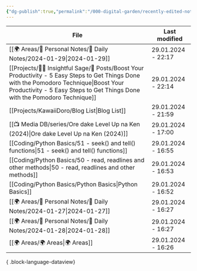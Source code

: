 ```yaml
---
{"dg-publish":true,"permalink":"/000-digital-garden/recently-edited-notes/","dgPassFrontmatter":true,"noteIcon":"3","created":"2023-12-14T09:05:52.599+05:30","updated":"2023-12-14T09:12:44.868+05:30"}
---
```


| File                                                                                                                                                                                                                       | Last modified      |
| -------------------------------------------------------------------------------------------------------------------------------------------------------------------------------------------------------------------------- | ------------------ |
| [[🌍 Areas/📧 Personal Notes/📓 Daily Notes/2024-01-29\|2024-01-29]]                                                                                                                                                    | 29.01.2024 - 22:17 |
| [[Projects/🧓🏻 Insightful Sage/📄 Posts/Boost Your Productivity - 5 Easy Steps to Get Things Done with the Pomodoro Technique\|Boost Your Productivity - 5 Easy Steps to Get Things Done with the Pomodoro Technique]] | 29.01.2024 - 22:14 |
| [[Projects/KawaiiDoro/Blog List\|Blog List]]                                                                                                                                                                            | 29.01.2024 - 21:59 |
| [[📺 Media DB/series/Ore dake Level Up na Ken (2024)\|Ore dake Level Up na Ken (2024)]]                                                                                                                                 | 29.01.2024 - 17:00 |
| [[Coding/Python Basics/51 - seek() and tell() functions\|51 - seek() and tell() functions]]                                                                                                                             | 29.01.2024 - 16:55 |
| [[Coding/Python Basics/50 - read, readlines and other methods\|50 - read, readlines and other methods]]                                                                                                                 | 29.01.2024 - 16:53 |
| [[Coding/Python Basics/Python Basics\|Python Basics]]                                                                                                                                                                   | 29.01.2024 - 16:52 |
| [[🌍 Areas/📧 Personal Notes/📓 Daily Notes/2024-01-27\|2024-01-27]]                                                                                                                                                    | 29.01.2024 - 16:27 |
| [[🌍 Areas/📧 Personal Notes/📓 Daily Notes/2024-01-28\|2024-01-28]]                                                                                                                                                    | 29.01.2024 - 16:27 |
| [[🌍 Areas/🌍 Areas\|🌍 Areas]]                                                                                                                                                                                         | 29.01.2024 - 16:26 |

{ .block-language-dataview}